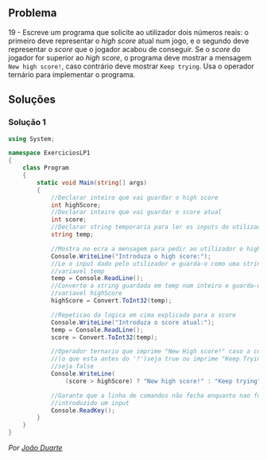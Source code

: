 ## Problema

19 - Escreve um programa que solicite ao utilizador dois números reais: o
primeiro deve representar o _high score_ atual num jogo, e o segundo deve
representar o _score_ que o jogador acabou de conseguir. Se o _score_ do
jogador for superior ao _high score_, o programa deve mostrar a mensagem
`New high score!`, caso contrário deve mostrar `Keep trying`. Usa o operador
ternário para implementar o programa.

## Soluções

### Solução 1

```cs
using System;

namespace ExerciciosLP1
{
    class Program
    {
        static void Main(string[] args)
        {
            //Declarar inteiro que vai guardar o high score
            int highScore;
            //Declarar inteiro que vai guardar o score atual
            int score;
            //Declarar string temporaria para ler os inputs do utilizador
            string temp;

            //Mostra no ecra a mensagem para pedir ao utilizador o high score
            Console.WriteLine("Introduza o high score:");
            //Le o input dado pelo utilizador e guarda-o como uma string na
            //variavel temp
            temp = Console.ReadLine();
            //Converte a string guardada em temp num inteiro e guarda-o na
            //variavel highScore
            highScore = Convert.ToInt32(temp);

            //Repeticao da logica em cima explicada para o score
            Console.WriteLine("Introduza o score atual:");
            temp = Console.ReadLine();
            score = Convert.ToInt32(temp);

            //Operador ternario que imprime "New High score!" caso a condicao
            //(o que esta antes do '?')seja true ou imprime "Keep Trying" caso
            //seja false
            Console.WriteLine(
                (score > highScore) ? "New high score!" : "Keep trying");

            //Garante que a linha de comandos não fecha enquanto nao for
            //introduzido um input
            Console.ReadKey();
        }
    }
}
```

*Por [João Duarte](https://github.com/JoaoAlexandreDuarte)*
